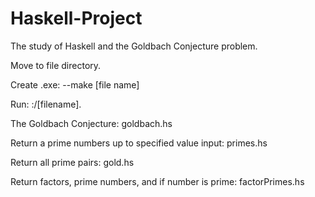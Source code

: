 # Haskell-Project
The study of Haskell and the Goldbach Conjecture problem.


Move to file directory.

Create .exe: --make [file name]

Run: :/[filename].


The Goldbach Conjecture:   goldbach.hs

Return a prime numbers up to specified value input:   primes.hs

Return all prime pairs:   gold.hs

Return factors, prime numbers, and if number is prime:   factorPrimes.hs
